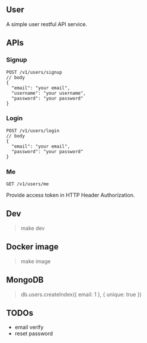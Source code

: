 ## User
A simple user restful API service.

## APIs
### Signup
```
POST /v1/users/signup
// body
{
  "email": "your email",
  "username": "your username",
  "password": "your password"
}
```

### Login
```
POST /v1/users/login
// body
{
  "email": "your email",
  "password": "your password"
}
```

### Me
```
GET /v1/users/me
```
Provide access token in HTTP Header Authorization.

## Dev
> make dev

## Docker image
> make image

## MongoDB 
> db.users.createIndex({ email: 1 }, { unique: true })

## TODOs
- email verify
- reset password
